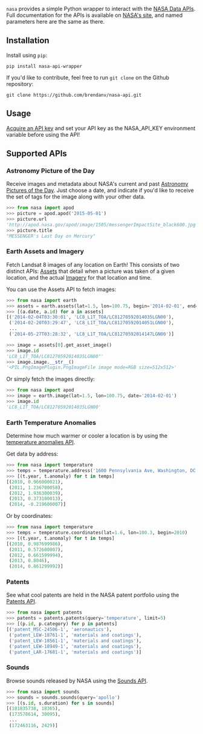 `nasa` provides a simple Python wrapper to interact with the [NASA Data APIs](https://data.nasa.gov/developer/external/planetary/). Full documentation for the APIs is available on [NASA's site](https://data.nasa.gov/developer/external/planetary/), and named parameters here are the same as there.


Installation
------------

Install using `pip`:

    pip install nasa-api-wrapper

If you'd like to contribute, feel free to run `git clone` on the Github repository:

    git clone https://github.com/brendanv/nasa-api.git


Usage
-----

[Acquire an API key](https://data.nasa.gov/developer/external/planetary/#apply-for-an-api-key) and set your API key as the NASA_API_KEY environment variable before using the API!

Supported APIs
-------

### Astronomy Picture of the Day

Receive images and metadata about NASA's current and past [Astronomy Pictures of the Day](http://apod.nasa.gov/apod/astropix.html). Just choose a date, and indicate if you'd like to receive the set of tags for the image along with your other data.

```python
>>> from nasa import apod
>>> picture = apod.apod('2015-05-01')
>>> picture.url
'http://apod.nasa.gov/apod/image/1505/messengerImpactSite_black600.jpg'
>>> picture.title
"MESSENGER's Last Day on Mercury"
```

### Earth Assets and Imagery

Fetch Landsat 8 images of any location on Earth! This consists of two distinct APIs: [Assets](https://api.nasa.gov/api.html#assets) that detail when a picture was taken of a given location, and the actual [Imagery](https://api.nasa.gov/api.html#imagery) for that location and time.

You can use the Assets API to fetch images:
```python
>>> from nasa import earth
>>> assets = earth.assets(lat=1.5, lon=100.75, begin='2014-02-01', end='2014-06-01')
>>> [(a.date, a.id) for a in assets]
[('2014-02-04T03:30:01', 'LC8_L1T_TOA/LC81270592014035LGN00'),
 ('2014-02-20T03:29:47', 'LC8_L1T_TOA/LC81270592014051LGN00'),
 ...
 ('2014-05-27T03:28:32', 'LC8_L1T_TOA/LC81270592014147LGN00')]

>>> image = assets[0].get_asset_image()
>>> image.id
'LC8_L1T_TOA/LC81270592014035LGN00"'
>>> image.image.__str__()
'<PIL.PngImagePlugin.PngImageFile image mode=RGB size=512x512>'
```

Or simply fetch the images directly:
```python
>>> from nasa import apod
>>> image = earth.image(lat=1.5, lon=100.75, date='2014-02-01')
>>> image.id
'LC8_L1T_TOA/LC81270592014035LGN00'
```

### Earth Temperature Anomalies

Determine how much warmer or cooler a location is by using the [temperature anomalies API](https://api.nasa.gov/api.html#earth-temperature-anomalies).

Get data by address:
```python
>>> from nasa import temperature
>>> temps = temperature.address('1600 Pennsylvania Ave, Washington, DC', begin=2010)
>>> [(t.year, t.anomaly) for t in temps]
[(2010, 0.966000021),
 (2011, 1.236700058),
 (2012, 1.936300039),
 (2013, 0.373100013),
 (2014, -0.219600007)]
```

Or by coordinates:
```python
>>> from nasa import temperature
>>> temps = temperature.coordinates(lat=1.6, lon=100.3, begin=2010)
>>> [(t.year, t.anomaly) for t in temps]
[(2010, 0.987699986),
 (2011, 0.572600007),
 (2012, 0.661599994),
 (2013, 0.8046),
 (2014, 0.861299992)]
```

### Patents

See what cool patents are held in the NASA patent portfolio using the [Patents API](https://api.nasa.gov/api.html#patents).

```python
>>> from nasa import patents
>>> patents = patents.patents(query='temperature', limit=5)
>>> [(p.id, p.category) for p in patents]
[('patent_MSC-24506-1', 'aeronautics'),
 ('patent_LEW-18761-1', 'materials and coatings'),
 ('patent_LEW-18561-1', 'materials and coatings'),
 ('patent_LEW-18949-1', 'materials and coatings'),
 ('patent_LAR-17681-1', 'materials and coatings')]
```

### Sounds

Browse sounds released by NASA using the [Sounds API](https://api.nasa.gov/api.html#sounds).

```python
>>> from nasa import sounds
>>> sounds = sounds.sounds(query='apollo')
>>> [(s.id, s.duration) for s in sounds]
[(181835738, 18365),
 (173578614, 30095),
 ...
 (172463116, 2429)]
```
